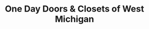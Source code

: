 ---
title: "One Day Doors & Closets of West Michigan"
url: /grand-rapids/one-day-doors-und-closets-of-west-michigan/
shop: Allgemein
---